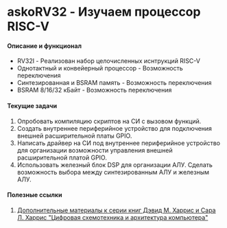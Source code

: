 askoRV32 - Изучаем процессор RISC-V
======================================

#### Описание и функционал
- RV32I - Реализован набор целочисленных иснтрукций RISC-V
- Однотактный и конвейерный процессор - Возможность переключения
- Синтезированная и BSRAM память - Возможность переключения
- BSRAM 8/16/32 кБайт - Возможность переключения

#### Текущие задачи
1. Опробовать компиляцию скриптов на СИ с вызовом функций.
2. Создать внутреннее периферийное устройство для подключения внешней расширительной платы GPIO.
3. Написать драйвер на СИ под внутреннее периферийное устройство для организации возможности управления внешней расширительной платой GPIO.
4. Использовать железный блок DSP для организации АЛУ. Сделать возможность выбора между синтезированным АЛУ и железным АЛУ.

#### Полезные ссылки
1. [Дополнительные материалы к серии книг Дэвид М. Харрис и Сара Л. Харрис "Цифровая схемотехника и архитектура компьютера"](https://pages.hmc.edu/harris/ddca/)